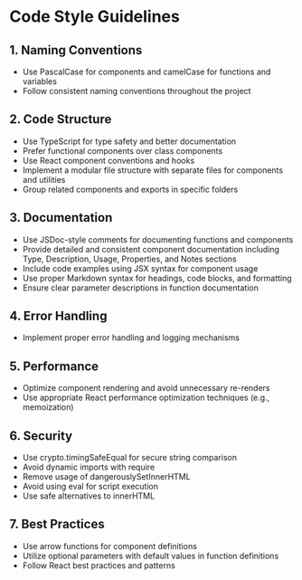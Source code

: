 # Code Style Guidelines

## 1. Naming Conventions
- Use PascalCase for components and camelCase for functions and variables
- Follow consistent naming conventions throughout the project

## 2. Code Structure
- Use TypeScript for type safety and better documentation
- Prefer functional components over class components
- Use React component conventions and hooks
- Implement a modular file structure with separate files for components and utilities
- Group related components and exports in specific folders

## 3. Documentation
- Use JSDoc-style comments for documenting functions and components
- Provide detailed and consistent component documentation including Type, Description, Usage, Properties, and Notes sections
- Include code examples using JSX syntax for component usage
- Use proper Markdown syntax for headings, code blocks, and formatting
- Ensure clear parameter descriptions in function documentation

## 4. Error Handling
- Implement proper error handling and logging mechanisms

## 5. Performance
- Optimize component rendering and avoid unnecessary re-renders
- Use appropriate React performance optimization techniques (e.g., memoization)

## 6. Security
- Use crypto.timingSafeEqual for secure string comparison
- Avoid dynamic imports with require
- Remove usage of dangerouslySetInnerHTML
- Avoid using eval for script execution
- Use safe alternatives to innerHTML

## 7. Best Practices
- Use arrow functions for component definitions
- Utilize optional parameters with default values in function definitions
- Follow React best practices and patterns